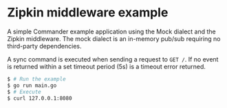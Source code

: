 # Zipkin middleware example

A simple Commander example application using the Mock dialect and the Zipkin middleware.
The mock dialect is an in-memory pub/sub requiring no third-party dependencies.

A sync command is executed when sending a request to `GET /`.
If no event is returned within a set timeout period (5s) is a timeout error returned.

```bash
$ # Run the example
$ go run main.go
$ # Execute 
$ curl 127.0.0.1:8080
```